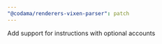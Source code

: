 ```yaml
---
"@codama/renderers-vixen-parser": patch
---
```


Add support for instructions with optional accounts
